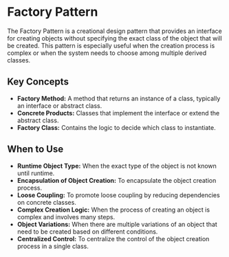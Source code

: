# Factory Pattern

The Factory Pattern is a creational design pattern that provides an interface for creating objects without specifying the exact class of the object that will be created. This pattern is especially useful when the creation process is complex or when the system needs to choose among multiple derived classes.

## Key Concepts

- **Factory Method:** A method that returns an instance of a class, typically an interface or abstract class.
- **Concrete Products:** Classes that implement the interface or extend the abstract class.
- **Factory Class:** Contains the logic to decide which class to instantiate.

## When to Use

- **Runtime Object Type:** When the exact type of the object is not known until runtime.
- **Encapsulation of Object Creation:** To encapsulate the object creation process.
- **Loose Coupling:** To promote loose coupling by reducing dependencies on concrete classes.
- **Complex Creation Logic:** When the process of creating an object is complex and involves many steps.
- **Object Variations:** When there are multiple variations of an object that need to be created based on different conditions.
- **Centralized Control:** To centralize the control of the object creation process in a single class.
